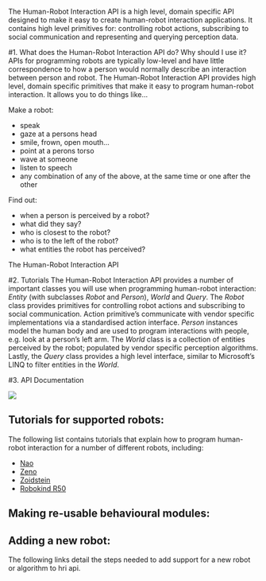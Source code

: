 The Human-Robot Interaction API is a high level, domain specific API designed to make it easy to create human-robot interaction applications. It contains high level primitives for: controlling robot actions, subscribing to social communication and representing and querying perception data.

#1. What does the Human-Robot Interaction API do? Why should I use it?
APIs for programming robots are typically low-level and have little correspondence to how a person would normally describe an interaction between person and robot. The Human-Robot Interaction API provides high level, domain specific primitives that make it easy to program human-robot interaction. It allows you to do things like...

Make a robot:
* speak
* gaze at a persons head
* smile, frown, open mouth...
* point at a perons torso
* wave at someone
* listen to speech
* any combination of any of the above, at the same time or one after the other

Find out:
* when a person is perceived by a robot?
* what did they say?
* who is closest to the robot?
* who is to the left of the robot?
* what entities the robot has perceived?

The Human-Robot Interaction API 

#2. Tutorials
The Human-Robot Interaction API provides a number of important classes you will use when programming human-robot interaction: _Entity_ (with subclasses _Robot_ and _Person_), _World_ and _Query_. The _Robot_ class provides primitives for controlling robot actions and subscribing to social communication. Action primitive’s communicate with vendor specific implementations via a standardised action interface. _Person_ instances model the human body and are used to program interactions with people, e.g. look at a person’s left arm. The _World_ class is a collection of entities perceived by the robot; populated by vendor specific perception algorithms. Lastly, the _Query_ class provides a high level interface, similar to Microsoft’s LINQ to filter entities in the _World_. 


#3. API Documentation


![](https://rawgit.com/uoa-robotics/hri/master/hri/documentation/api_overview.svg)

## Tutorials for supported robots:
The following list contains tutorials that explain how to program human-robot interaction for a number of different robots, including: 

* [Nao](https://github.com/uoa-robotics/nao_hri/wiki)
* [Zeno]()
* [Zoidstein]()
* [Robokind R50]()

## Making re-usable behavioural modules:

## Adding a new robot:
The following links detail the steps needed to add support for a new robot or algorithm to hri api.
